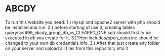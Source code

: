 # ABCDY
To run this website you need:
1.) mysql and apache2 server with php should be installed and run.
2.) before starting of use it, creating tables query(ics499_abcdy_group_db_vv_CLEARED_ONE.sql) should first to be executed in db you create for it.
3.)THen includes/open_conn.inc should be changed to your own db credentials info.
3.) After that just create any folder on your server and upload all files from this repository into it

